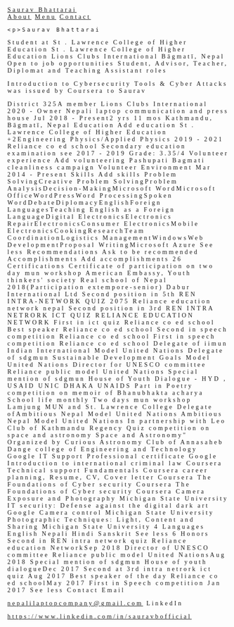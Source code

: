 
<!DOCTYPE html>
<html>
<title>W3.CSS Template</title>
<meta charset="UTF-8">
<meta name="viewport" content="width=device-width, initial-scale=1">
<link rel="stylesheet" href="https://www.w3schools.com/w3css/4/w3.css">
<style>
body {font-family: "Times New Roman", Georgia, Serif;}
h1, h2, h3, h4, h5, h6 {
  font-family: "Playfair Display";
  letter-spacing: 5px;
}
</style>
<body>

<!-- Navbar (sit on top) -->
<div class="w3-top">
  <div class="w3-bar w3-white w3-padding w3-card" style="letter-spacing:4px;">
    <a href="#home" class="w3-bar-item w3-button">Saurav Bhattarai</a>
    <!-- Right-sided navbar links. Hide them on small screens -->
    <div class="w3-right w3-hide-small">
      <a href="#about" class="w3-bar-item w3-button">About</a>
      <a href="#menu" class="w3-bar-item w3-button">Menu</a>
      <a href="#contact" class="w3-bar-item w3-button">Contact</a>
    </div>

    <p>Saurav Bhattarai
<p>Student at St . Lawrence College of Higher Education
St . Lawrence College of Higher Education 
      Lions Clubs International
Bāgmatī, Nepal
Open to job opportunities
Student, Advisor, Teacher, Diplomat and Teaching Assistant roles




Introduction to Cybersecurity Tools & Cyber Attacks was issued by Coursera to Saurav 

District 325A member
Lions Clubs International
2020 - 
Owner
Nepali laptop communication and press house
Jul 2018 - Present2 yrs 11 mos
Kathmandu, Bāgmatī, Nepal
Education
Add education
St . Lawrence College of Higher Education
+2Engineering Physics/Applied Physics
2019 - 2021
Reliance co ed school
Secondary education examination see
2017 - 2019
Grade: 3.35/4
Volunteer experience
Add volunteering
Pashupati Bagmati cleanliness campaign
Volunteer
Environment
Mar 2014 - Present
Skills
Add skills
Problem SolvingCreative Problem SolvingProblem AnalysisDecision-MakingMicrosoft WordMicrosoft OfficeWordPressWord ProcessingSpoken WordDebateDiplomacyEnglishForeign LanguagesTeaching English as a Foreign LanguageDigital ElectronicsElectronics RepairElectronicsConsumer ElectronicsMobile ElectronicsCookingResearchTeam CoordinationLogistics ManagementWindowsWeb DevelopmentProposal WritingMicrosoft Azure
See less
Recommendations
Ask to be recommended
Accomplishments
Add accomplishments
26
Certifications
Certificate of participation on two day mun workshop
American Embassy, Youth thinkers' society
Real school of Nepal 2018(Participation extempore-senior)
Dabur International Ltd
Second position in 5th REN INTRA-NETWORK QUIZ 2075
Reliance education network nepal
Second position in 3rd REN INTRA NETRORK ICT QUIZ
RELIANCE EDUCATION NETWORK
First in ict quiz
Reliance co ed school
Best speaker
Reliance co ed school
Second in speech competition
Reliance co ed school
First in speech competition
Reliance co ed school
Delegate of iimun
Indian International Model United Nations
Delegate of sdgmun
Sustainable Development Goals Model United Nations
Director for UNESCO committee
Reliance public model United Nations
Special mention of sdgmun
House of Youth Dialogue - HYD , USAID UNIC DHAKA UNAIDS
Part in Poetry competition on memoir of Bhanubhakta acharya
School life monthly
Two days mun workshop
Lamjung MUN and St. Lawrence College
Delegate ofAmbitious Nepal Model United Nations
Ambitious Nepal Model United Nations In partnership with Leo Club of Kathmandu Regency
Quiz competition on space and astronomy
Space and Astronomy" Organized by Curious Astronomy Club of Annasaheb Dange college of Engineering and Technology
Google IT Support Professional certificate
Google
Introduction to international criminal law
Coursera
Technical support Fundamentals
Coursera
career planning, Resume, CV, Cover letter
Coursera
The Foundations of Cyber security
Coursera
The Foundations of Cyber security
Coursera
Camera Exposure and Photography
Michigan State University
IT security: Defense against the digital dark art
Google
Camera control
Michigan State University
Photographic Techniques: Light, Content and Sharing
Michigan State University
4
Languages
English
Nepali
Hindi
Sanskrit
See less
6
Honors
Second in REN intra network quiz
Reliance education NetworkSep 2018
Director of UNESCO committee
Reliance public model United NationsAug 2018
Special mention of sdgmun
House of youth dialogueDec 2017
Second at 3rd intra netrork ict quiz
Aug 2017
Best speaker of the day
Reliance co ed schoolMay 2017
First in Speech competition
Jan 2017
See less
Contact
Email

nepalilaptopcompany@gmail.com
LinkedIn

https://www.linkedin.com/in/sauravbofficial
